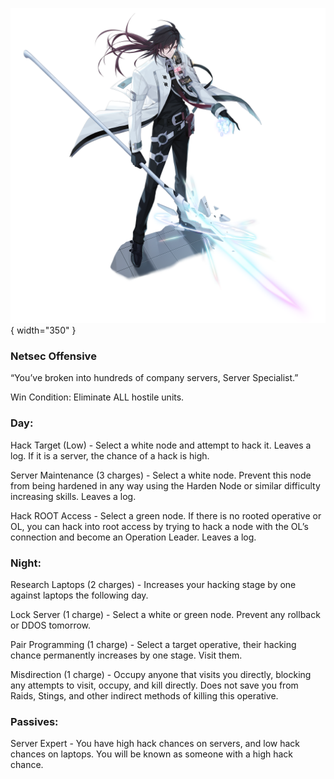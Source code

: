 ![serverspecialist.png](Images/serverspecialist.png){ width="350" }

### **Netsec Offensive**

“You’ve broken into hundreds of company servers, Server Specialist.”

Win Condition: Eliminate ALL hostile units.

### **Day:**

Hack Target (Low) - Select a white node and attempt to hack it. Leaves a log. If it is a server, the chance of a hack is high.

Server Maintenance (3 charges) - Select a white node. Prevent this node from being hardened in any way using the Harden Node or similar difficulty increasing skills. Leaves a log.

Hack ROOT Access - Select a green node. If there is no rooted operative or OL, you can hack into root access by trying to hack a node with the OL’s connection and become an Operation Leader. Leaves a log.

### **Night:**

Research Laptops (2 charges) - Increases your hacking stage by one against laptops the following day.

Lock Server (1 charge) - Select a white or green node. Prevent any rollback or DDOS tomorrow.

Pair Programming (1 charge) - Select a target operative, their hacking chance permanently increases by one stage. Visit them.

Misdirection (1 charge) - Occupy anyone that visits you directly, blocking any attempts to visit, occupy, and kill directly. Does not save you from Raids, Stings, and other indirect methods of killing this operative.

### **Passives:**

Server Expert - You have high hack chances on servers, and low hack chances on laptops. You will be known as someone with a high hack chance.